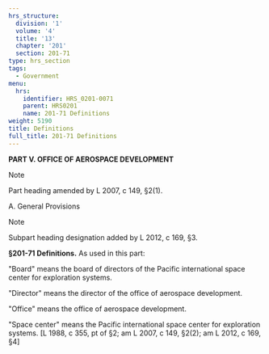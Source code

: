 ```yaml
---
hrs_structure:
  division: '1'
  volume: '4'
  title: '13'
  chapter: '201'
  section: 201-71
type: hrs_section
tags:
  - Government
menu:
  hrs:
    identifier: HRS_0201-0071
    parent: HRS0201
    name: 201-71 Definitions
weight: 5190
title: Definitions
full_title: 201-71 Definitions
---
```

**PART V. OFFICE OF AEROSPACE DEVELOPMENT**

Note

Part heading amended by L 2007, c 149, §2(1).

A. General Provisions

Note

Subpart heading designation added by L 2012, c 169, §3.

**§201-71 Definitions.** As used in this part:

"Board" means the board of directors of the Pacific international space center for exploration systems.

"Director" means the director of the office of aerospace development.

"Office" means the office of aerospace development.

"Space center" means the Pacific international space center for exploration systems. [L 1988, c 355, pt of §2; am L 2007, c 149, §2(2); am L 2012, c 169, §4]